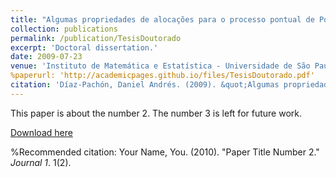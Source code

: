 ```yaml
---
title: "Algumas propriedades de alocações para o processo pontual de Poisson"
collection: publications
permalink: /publication/TesisDoutorado
excerpt: 'Doctoral dissertation.'
date: 2009-07-23
venue: 'Instituto de Matemática e Estatística - Universidade de São Paulo'
%paperurl: 'http://academicpages.github.io/files/TesisDoutorado.pdf'
citation: 'Díaz-Pachón, Daniel Andrés. (2009). &quot;Algumas propriedades de alocações para o processo pontual de Poisson.&quot; Instituto de Matemática e Estatística, Universidade de São Paulo, Ph.D. Dissertation.'
---
```

This paper is about the number 2. The number 3 is left for future work.

[Download here](http://academicpages.github.io/files/TesisDoutorado.pdf)

%Recommended citation: Your Name, You. (2010). "Paper Title Number 2." <i>Journal 1</i>. 1(2).
